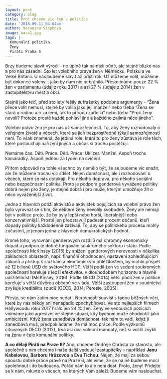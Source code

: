 ```yaml
---
layout: post
category: blog
title: Proč chceme víc žen v politice
date: '2018-09-11 04:04am'
author: Veronika Štěpková
image: bara1.jpg
tags: |-
  Komunální politika
  Ženy
  Piráti Praha 6
---
```

Brzy budeme slavit výročí – ne úplně tak na naší půdě, ale stejně blízko nás a pro nás zásadní. Sto let volebního práva žen v Německu, Polsku a ve Velké Británii. U nás budeme slavit až příští rok. Už můžeme volit, můžeme být dokonce voleny… jako by nám nic nebránilo. Přesto máme pouze 22 % žen v parlamentu (údaj z roku 2017) a asi 27 % (údaje z 2014) žen v zastupitelstvu měst a obcí. 

Stejně jako teď, před sto lety řešily sufražetky podobné argumenty - “Žena přece volit nemusí, stejně by volila jako její manžel” nebo třeba “Žena se stará o rodinu a o zázemí, tak to příroda zařídila” nebo třeba “Proč ženy nevolí? Protože prostě každé pohlaví jiné a každého zajímá něco jiného”.

Volební právo žen je pro nás už samozřejmostí. To, aby ženy rozhodovaly o veřejném životě a věcech, které se jich bezprostředně týkají samozřejmostí není. To však znamená, že jediná role, která tu pro ženy zůstává je role těch, které poslouchají nařízení jiných a občas si trochu postěžují. 

Nemáme čas. Děti. Práce. Děti. Práce. Uklízet. Manžel. Aspoň trochu kamarádky. Aspoň jednou za týden na cvičení. 

Přitom odpovědí na tohle všechno by nemělo být, že se budeme víc snažit, ale že můžeme trochu víc sdílet. Nejen domácnost, ale i rozhodování o věcech, které se nás dotýkají. Pro někoho doprava, pro někoho sociální nebo bezpečnostní politika. Proto je podpora genderově vyvážené politiky dobrá nejen pro ženy, je stejně dobrá i pro muže, kterým umožňuje žít o něco vyváženější život.

Jedna z hlavních potíží aktivistů a aktivistek bojujících za volební právo žen bylo vyrovnat se s tím, že některé ženy nevolily svobodně. Ženy ale nemají být v politice proto, že by byly lepší nebo horší, liberálnější nebo konzervativnější. Prostě jen představují padesát procent občanů, kteří dopady politiky každodenně zažívají. To, aby se politického procesu mohly zúčastnit, je jenom jedna z hlavních demokratických hodnot. 

Kromě toho, vyrovnání genderových rozdílů má ohromný ekonomický dopad a podporuje dobré fungování soukromého sektoru i státu. Podle společnosti McKinsey (2015) by snížení genderových nerovností v několika základních oblastech, např. finanční ohodnocení, nastavení zohledňujících zákonů a přístup k službám a ekonomickým příležitostem, by mohlo přispět až 12 bilionů USD do světového HDP. Větší podíl žen ve vedení soukromých společností koreluje s lepší efektivitou v dlouhodobém horizontu a hlavně udržitelností (McKinsey, 2016). Podle OECD (2014) větší podíl žen v politice koreluje s větší důvěrou občanů ve vládu. Větší zastoupení žen v soudnictví zvyšuje kredibilitu soudů (OECD, 2014; Peresie, 2005).

Přesto, se nám zatím moc nedaří. Nerovnosti souvisí s řadou běžných věcí, které by nás někdy ani nenapadlo zpochybňovat. Ve sto nejlepších filmech Hollywoodu roku 2017 hrálo jen 24 % žen. Ženy ve vedoucích pozicích vnímáme jako agresivní ve stejné situaci, kdy bychom muže ohodnotili jako ambiciózní. Když žena zanedbává domácnost, tak nám to vadí, když ji zanedbává muž, předpokládáme, že má moc práce. Podle výzkumů citovaných OECD (2012), trvá asi dva volební mandáty, než si voliči zvykli na ženu v čele komunální politiky. 

**A co dělají Piráti na Praze 6?** Ano, chceme Ondřeje Chrásta za starostu, ale společně s ním chceme i naše další vedoucí zastupitelky – například **Janu Kabelovou**, **Barboru Hrůzovou** a **Evu Tichou**. Nejen, že mají za sebou spoustu dobré práce právě na Praze 6, ale víme, že se na ně budeme moci spolehnout i do budoucna. Pořád nám to ale není dost. Proto, ženy! Přidejte se k nám, mluvte o věcech, na kterých Vám záleží. Budeme vám naslouchat.
